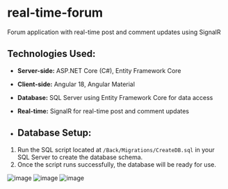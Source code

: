 # real-time-forum
Forum application with real-time post and comment updates using SignalR

## Technologies Used:
- **Server-side:** ASP.NET Core (C#), Entity Framework Core
- **Client-side:** Angular 18, Angular Material
- **Database:** SQL Server using Entity Framework Core for data access
- **Real-time:** SignalR for real-time post and comment updates

- ## Database Setup:
1. Run the SQL script located at `/Back/Migrations/CreateDB.sql` in your SQL Server to create the database schema.
2. Once the script runs successfully, the database will be ready for use.

![image](https://github.com/user-attachments/assets/4e98f4d9-b6f9-453b-9231-a7dd234831fe)
![image](https://github.com/user-attachments/assets/af630098-a735-4537-a717-e409918c3532)
![image](https://github.com/user-attachments/assets/84825c8f-28ad-4f85-afb7-cf1e6bfdf475)




